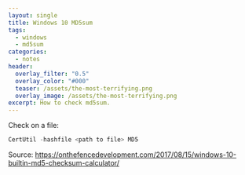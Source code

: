 ```yaml
---
layout: single
title: Windows 10 MD5sum
tags:
  - windows
  - md5sum
categories:
  - notes
header:
  overlay_filter: "0.5"
  overlay_color: "#000"
  teaser: /assets/the-most-terrifying.png
  overlay_image: /assets/the-most-terrifying.png
excerpt: How to check md5sum.
---
```


Check on a file:

```powershell
CertUtil -hashfile <path to file> MD5
```

Source:
https://onthefencedevelopment.com/2017/08/15/windows-10-builtin-md5-checksum-calculator/
